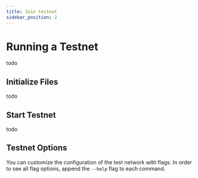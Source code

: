 ```yaml
---
title: Join testnet
sidebar_position: 2
---
```


#  Running a Testnet

todo

##  Initialize Files

todo

##  Start Testnet

todo

##  Testnet Options

You can customize the configuration of the test network with flags. In order to see all flag options, append the `--help` flag to each command.

